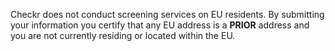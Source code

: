 Checkr does not conduct screening services on EU residents. By submitting your information you certify that any EU address is a **PRIOR** address and you are not currently residing or located within the EU.
